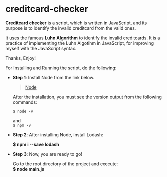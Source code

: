 ﻿# creditcard-checker

**Creditcard checker** is a script, which is written in JavaScript, and its purpose is to identify the invalid creditcard from the valid ones.

It uses the famous **Luhn Algorithm** to identify the invalid creditcards.
It is a practice of implementing the Luhn Algotihm in JavaScript, for improving myself with the JavaScript syntax.

Thanks, Enjoy!  


For Installing and Running the script, do the following: 

+ **Step 1**: 
    Install Node from the link below.
    
    > [Node](https://nodejs.org/en/download/current/)

    After the installation, you must see the version output from the following commands:
    ```
    $ node -v  
    ```
    and  
    ```$ npm -v```  
    
+ **Step 2**:
    After installing Node, install Lodash:

    **$ npm i --save lodash**

+ **Step 3**: Now, you are ready to go!

    Go to the root directory of the project and execute:  
    **$ node main.js**

